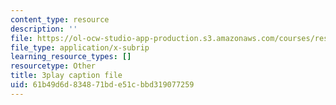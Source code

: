 ```yaml
---
content_type: resource
description: ''
file: https://ol-ocw-studio-app-production.s3.amazonaws.com/courses/res-ll-005-mathematics-of-big-data-and-machine-learning-january-iap-2020/61b49d6d834871bde51cbbd319077259_0cmj5TfFCLY.srt
file_type: application/x-subrip
learning_resource_types: []
resourcetype: Other
title: 3play caption file
uid: 61b49d6d-8348-71bd-e51c-bbd319077259
---
```

